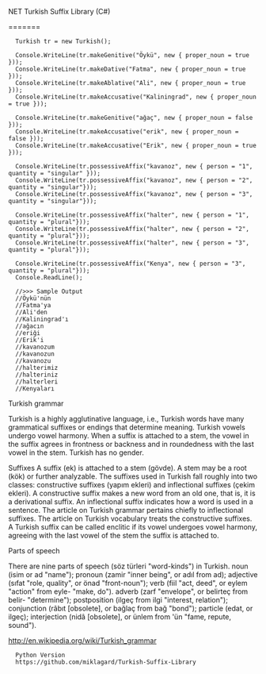   NET Turkish Suffix Library (C#)
  
  =======
  
      Turkish tr = new Turkish();
  
      Console.WriteLine(tr.makeGenitive("Öykü", new { proper_noun = true }));
      Console.WriteLine(tr.makeDative("Fatma", new { proper_noun = true }));
      Console.WriteLine(tr.makeAblative("Ali", new { proper_noun = true }));
      Console.WriteLine(tr.makeAccusative("Kaliningrad", new { proper_noun = true }));
  
      Console.WriteLine(tr.makeGenitive("ağaç", new { proper_noun = false }));
      Console.WriteLine(tr.makeAccusative("erik", new { proper_noun = false }));
      Console.WriteLine(tr.makeAccusative("Erik", new { proper_noun = true }));
  
      Console.WriteLine(tr.possessiveAffix("kavanoz", new { person = "1", quantity = "singular" }));
      Console.WriteLine(tr.possessiveAffix("kavanoz", new { person = "2", quantity = "singular"}));
      Console.WriteLine(tr.possessiveAffix("kavanoz", new { person = "3", quantity = "singular"}));
  
      Console.WriteLine(tr.possessiveAffix("halter", new { person = "1", quantity = "plural"}));
      Console.WriteLine(tr.possessiveAffix("halter", new { person = "2", quantity = "plural"}));
      Console.WriteLine(tr.possessiveAffix("halter", new { person = "3", quantity = "plural"}));
  
      Console.WriteLine(tr.possessiveAffix("Kenya", new { person = "3", quantity = "plural"}));
      Console.ReadLine();
  
      //>>> Sample Output
      //Öykü'nün
      //Fatma'ya
      //Ali'den
      //Kaliningrad'ı
      //ağacın
      //eriği
      //Erik'i
      //kavanozum
      //kavanozun
      //kavanozu
      //halterimiz
      //halteriniz
      //halterleri
      //Kenyaları
        
      
  Turkish grammar
  
  Turkish is a highly agglutinative language, i.e., Turkish words have many grammatical suffixes or endings that determine meaning. Turkish vowels undergo vowel harmony. When a suffix is attached to a stem, the vowel in the suffix agrees in frontness or backness and in roundedness with the last vowel in the stem. Turkish has no gender.
  
  Suffixes
  A suffix (ek) is attached to a stem (gövde). A stem may be a root (kök) or further analyzable. The suffixes used in Turkish fall roughly into two classes: constructive suffixes (yapım ekleri) and inflectional suffixes (çekim ekleri). A constructive suffix makes a new word from an old one, that is, it is a derivational suffix. An inflectional suffix indicates how a word is used in a sentence. The article on Turkish grammar pertains chiefly to inflectional suffixes. The article on Turkish vocabulary treats the constructive suffixes.
  A Turkish suffix can be called enclitic if its vowel undergoes vowel harmony, agreeing with the last vowel of the stem the suffix is attached to.
  
  Parts of speech
  
  There are nine parts of speech (söz türleri "word-kinds") in Turkish.
  noun (isim or ad "name");
  pronoun (zamir "inner being", or adıl from ad);
  adjective (sıfat "role, quality", or önad "front-noun");
  verb (fiil "act, deed", or eylem "action" from eyle- "make, do").
  adverb (zarf "envelope", or belirteç from belir- "determine");
  postposition (ilgeç from ilgi "interest, relation");
  conjunction (râbıt [obsolete], or bağlaç from bağ "bond");
  particle (edat, or ilgeç);
  interjection (nidâ [obsolete], or ünlem from 'ün "fame, repute, sound").
  
  http://en.wikipedia.org/wiki/Turkish_grammar      
    
      
      
      
      Python Version
      https://github.com/miklagard/Turkish-Suffix-Library
